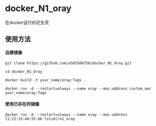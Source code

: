 # docker_N1_oray
在docker运行的花生壳

## 使用方法
#### 自建镜像
`git clone https://github.com/a583560750/docker_N1_Oray.git`

`cd docker_N1_Oray`

`docker build -t your_name/oray:Tags .`

`docker run -d --restart=always --name oray --mac-address custom_mac your_name/oray:Tags`
#### 使用已存在的镜像
`docker run -d --restart=always --name oray --mac-address 11:22:33:44:55:66 lstcml/n1_oray`

